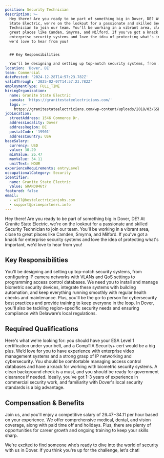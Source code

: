 ```yaml
---
position: Security Technician
description: >-
  Hey there! Are you ready to be part of something big in Dover, DE? At Granite
  State Electric, we're on the lookout for a passionate and skilled Security
  Technician to join our team. You'll be working in a vibrant area, close to
  great places like Camden, Smyrna, and Milford. If you've got a knack for
  enterprise security systems and love the idea of protecting what's important,
  we'd love to hear from you!


  ## Key Responsibilities

  You'll be designing and setting up top-notch security systems, from ...
location: 'Dover, DE'
team: Commercial
datePosted: '2024-12-28T14:57:23.782Z'
validThrough: '2025-02-07T14:57:23.782Z'
employmentType: FULL_TIME
hiringOrganization:
  name: Granite State Electric
  sameAs: 'https://granitestateelectricians.com/'
  logo: >-
    https://granitestateelectricians.com/wp-content/uploads/2018/03/GSE-2c-Logo-4.jpg
jobLocation:
  streetAddress: 1546 Commerce Dr.
  addressLocality: Dover
  addressRegion: DE
  postalCode: '19901'
  addressCountry: USA
baseSalary:
  currency: USD
  value: 30.29
  minValue: 26.47
  maxValue: 34.11
  unitText: HOUR
experienceRequirements: entryLevel
occupationalCategory: Security
identifier:
  name: Granite State Electric
  value: GRAN3946t7
featured: false
email:
  - will@bestelectricianjobs.com
  - support@primepartners.info
---
```




Hey there! Are you ready to be part of something big in Dover, DE? At Granite State Electric, we're on the lookout for a passionate and skilled Security Technician to join our team. You'll be working in a vibrant area, close to great places like Camden, Smyrna, and Milford. If you've got a knack for enterprise security systems and love the idea of protecting what's important, we'd love to hear from you!

## Key Responsibilities
You'll be designing and setting up top-notch security systems, from configuring IP camera networks with VLANs and QoS settings to programming access control databases. We need you to install and manage biometric security devices, integrate these systems with building automation, and keep everything running smoothly with regular health checks and maintenance. Plus, you'll be the go-to person for cybersecurity best practices and provide training to keep everyone in the loop. In Dover, you'll also be tackling region-specific security needs and ensuring compliance with Delaware’s local regulations. 

## Required Qualifications
Here's what we're looking for: you should have your ESA Level 1 certification under your belt, and a CompTIA Security+ cert would be a big plus. We’d love for you to have experience with enterprise video management systems and a strong grasp of IP networking and cybersecurity. You should be comfortable managing access control databases and have a knack for working with biometric security systems. A clean background check is a must, and you should be ready for government clearance if needed. Ideally, you've got 1-3 years of experience in commercial security work, and familiarity with Dover's local security standards is a big advantage.

## Compensation & Benefits
Join us, and you'll enjoy a competitive salary of $26.47-$34.11 per hour based on your experience. We offer comprehensive medical, dental, and vision coverage, along with paid time off and holidays. Plus, there are plenty of opportunities for career growth and ongoing training to keep your skills sharp. 

We're excited to find someone who’s ready to dive into the world of security with us in Dover. If you think you're up for the challenge, let's chat!
